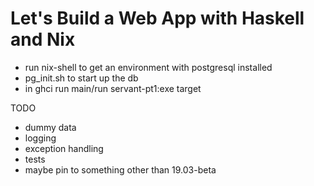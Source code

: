 
# Let's Build a Web App with Haskell and Nix

- run nix-shell to get an environment with postgresql installed
- pg_init.sh to start up the db
- in ghci run main/run servant-pt1:exe target

TODO
- dummy data
- logging
- exception handling
- tests
- maybe pin to something other than 19.03-beta
